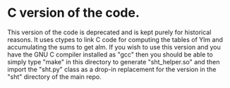# C version of the code.

This version of the code is deprecated and is kept purely for historical reasons.  It uses ctypes to link C code for computing the tables of Ylm and accumulating the sums to get alm.  If you wish to use this version and you have the GNU C compiler installed as "gcc" then you should be able to simply type "make" in this directory to generate "sht_helper.so" and then import the "sht.py" class as a drop-in replacement for the version in the "sht" directory of the main repo.
